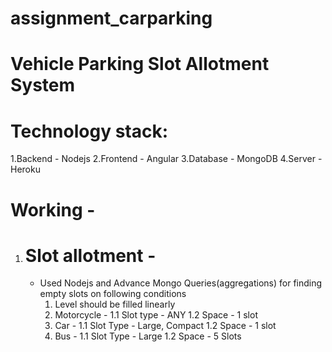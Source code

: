 # assignment_carparking

# Vehicle Parking Slot Allotment System

# Technology stack:
  1.Backend - Nodejs
  2.Frontend - Angular
  3.Database - MongoDB
  4.Server - Heroku
# Working - 
  1. # Slot allotment - 
      - Used Nodejs and Advance Mongo Queries(aggregations) for finding empty slots on following conditions
        1. Level should be filled linearly
        2. Motorcycle - 
          1.1 Slot type - ANY
          1.2 Space - 1 slot
        3. Car - 
          1.1 Slot Type - Large, Compact
          1.2 Space - 1 slot
        4. Bus - 
          1.1 Slot Type - Large
          1.2 Space - 5 Slots
 
